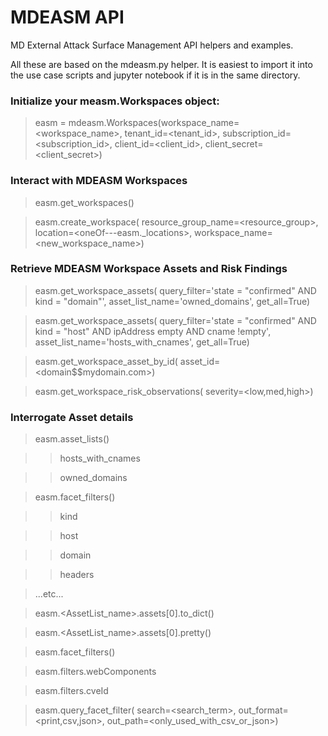 # MDEASM API
 MD External Attack Surface Management API helpers and examples.

 All these are based on the mdeasm.py helper. It is easiest to import it into the use case scripts and jupyter notebook if it is in the same directory.

### Initialize your measm.Workspaces object:
 >easm = mdeasm.Workspaces(workspace_name=<workspace_name>, tenant_id=<tenant_id>, subscription_id=<subscription_id>, client_id=<client_id>, client_secret=<client_secret>)

### Interact with MDEASM Workspaces
 >easm.get_workspaces()

 >easm.create_workspace(
 >  resource_group_name=<resource_group>, 
 >  location=<oneOf---easm._locations>,
 >  workspace_name=<new_workspace_name>)

### Retrieve MDEASM Workspace Assets and Risk Findings
 >easm.get_workspace_assets(
 >  query_filter='state = "confirmed" AND kind = "domain"',
 >  asset_list_name='owned_domains',
 >  get_all=True)

 >easm.get_workspace_assets(
 >  query_filter='state = "confirmed" AND kind = "host" AND ipAddress empty AND cname !empty',
 >  asset_list_name='hosts_with_cnames',
 >  get_all=True)

 >easm.get_workspace_asset_by_id(
 >  asset_id=<domain$$mydomain.com>)

 >easm.get_workspace_risk_observations(
 >  severity=<low,med,high>)

### Interrogate Asset details
 >easm.asset_lists()
 
 >>  hosts_with_cnames
 
 >>  owned_domains

 >easm.facet_filters()
 
 >>  kind
 
 >>  host
 
 >>  domain
 
 >>  headers
 
 >  ...etc...

 >easm.<AssetList_name>.assets[0].to_dict()

 >easm.<AssetList_name>.assets[0].pretty()

 >easm.facet_filters()

 >easm.filters.webComponents

 >easm.filters.cveId

 >easm.query_facet_filter(
 >  search=<search_term>,
 >  out_format=<print,csv,json>,
 >  out_path=<only_used_with_csv_or_json>)
